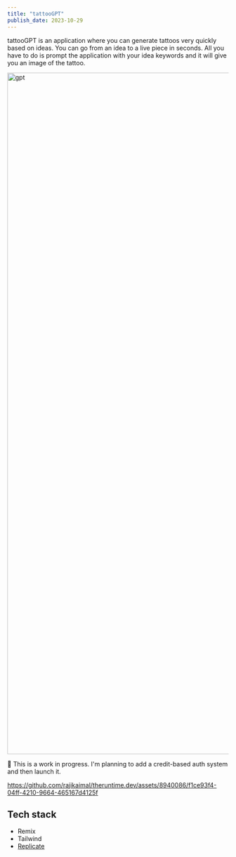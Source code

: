 ```yaml
---
title: "tattooGPT"
publish_date: 2023-10-29
---
```


tattooGPT is an application where you can generate tattoos very quickly based on ideas.
You can go from an idea to a live piece in seconds. All you have to do is prompt the application
with your idea keywords and it will give you an image of the tattoo.

<img width="1552" alt="gpt" src="https://github.com/rajikaimal/theruntime.dev/assets/8940086/5fdf9176-d309-42d8-a1c9-0006f1d99576">

🚧 This is a work in progress. I'm planning to add a credit-based auth system and then launch it.

https://github.com/rajikaimal/theruntime.dev/assets/8940086/f1ce93f4-04ff-4210-9664-465167d4125f

## Tech stack

- Remix
- Tailwind
- [Replicate](https://replicate.com/)

